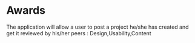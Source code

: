 # Awards
The application will allow a user to post a project he/she has created and get it reviewed by his/her peers : Design,Usability,Content
